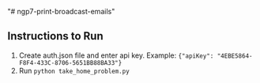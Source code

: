 "# ngp7-print-broadcast-emails" 
## Instructions to Run
1. Create auth.json file and enter api key. Example:
```{"apiKey": "4EBE5864-F8F4-433C-8706-5651BB88BA33"}```
2. Run ```python take_home_problem.py```